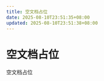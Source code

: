 ```yaml
---
title: 空文档占位
date: 2025-08-10T23:51:35+08:00
updated: 2025-08-10T23:51:38+08:00
---
```


# 空文档占位

空文档占位
